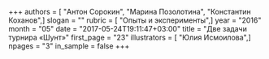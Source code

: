 +++
authors = [ "Антон Сорокин", "Марина Позолотина", "Константин Коханов",]
slogan = ""
rubric = [ "Опыты и эксперименты",]
year = "2016"
month = "05"
date = "2017-05-24T19:11:47+03:00"
title = "Две задачи турнира «Шунт»"
first_page = "23"
illustrators = [ "Юлия Исмоилова",]
npages = "3"
in_sample = false
+++
